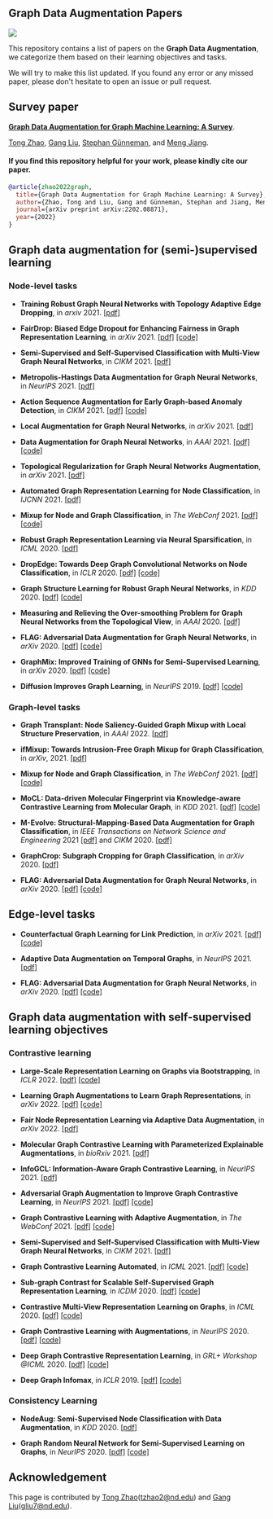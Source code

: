 ## Graph Data Augmentation Papers

![](https://img.shields.io/badge/PRs-Welcome-green)

This repository contains a list of papers on the **Graph Data Augmentation**, we categorize them based on their learning objectives and tasks.

We will try to make this list updated. If you found any error or any missed paper, please don't hesitate to open an issue or pull request.

## Survey paper

[**Graph Data Augmentation for Graph Machine Learning: A Survey**](https://arxiv.org/pdf/2202.08871.pdf). 

[Tong Zhao](https://tzhao.io/), [Gang Liu](https://scholar.google.com/citations?hl=en&user=zdF3vTYAAAAJ), [Stephan Günneman](https://www.in.tum.de/daml/team/guennemann/), and [Meng Jiang](http://www.meng-jiang.com/).

#### If you find this repository helpful for your work, please kindly cite our paper.

```bibtex
@article{zhao2022graph,
  title={Graph Data Augmentation for Graph Machine Learning: A Survey},
  author={Zhao, Tong and Liu, Gang and Günneman, Stephan and Jiang, Meng},
  journal={arXiv preprint arXiv:2202.08871},
  year={2022}
}
```

## Graph data augmentation for (semi-)supervised learning

### Node-level tasks

* **Training Robust Graph Neural Networks with Topology Adaptive Edge Dropping**, in *arxiv* 2021. [\[pdf\]](https://arxiv.org/pdf/2106.02892.pdf)

* **FairDrop: Biased Edge Dropout for Enhancing Fairness in Graph Representation Learning**, in *arXiv* 2021. [\[pdf\]](https://arxiv.org/pdf/2104.14210.pdf) [\[code\]](https://github.com/ispamm/FairDrop)

* **Semi-Supervised and Self-Supervised Classification with Multi-View Graph Neural Networks**, in *CIKM* 2021. [\[pdf\]](https://dl.acm.org/doi/pdf/10.1145/3459637.3482477)

* **Metropolis-Hastings Data Augmentation for Graph Neural Networks**, in *NeurIPS* 2021. [\[pdf\]](https://proceedings.neurips.cc/paper/2021/file/9e7ba617ad9e69b39bd0c29335b79629-Paper.pdf)

* **Action Sequence Augmentation for Early Graph-based Anomaly Detection**, in *CIKM* 2021. [\[pdf\]](https://arxiv.org/pdf/2010.10016.pdf) [\[code\]](https://github.com/DM2-ND/Eland)

* **Local Augmentation for Graph Neural Networks**, in *arXiv* 2021. [\[pdf\]](https://arxiv.org/pdf/2109.03856.pdf)

* **Data Augmentation for Graph Neural Networks**, in *AAAI* 2021. [\[pdf\]](https://www.aaai.org/AAAI21Papers/AAAI-10012.ZhaoT.pdf) [\[code\]](https://github.com/zhao-tong/GAug)

* **Topological Regularization for Graph Neural Networks Augmentation**, in *arXiv* 2021. [\[pdf\]](https://arxiv.org/pdf/2104.02478.pdf)

* **Automated Graph Representation Learning for Node Classification**, in *IJCNN* 2021. [\[pdf\]](https://ieeexplore.ieee.org/document/9533811)

* **Mixup for Node and Graph Classification**, in *The WebConf* 2021. [\[pdf\]](https://wangywust.github.io/Paper/2021mix.pdf)  [\[code\]](https://github.com/vanoracai/MixupForGraph)

* **Robust Graph Representation Learning via Neural Sparsification**, in *ICML* 2020. [\[pdf\]](http://proceedings.mlr.press/v119/zheng20d/zheng20d.pdf)

* **DropEdge: Towards Deep Graph Convolutional Networks on Node Classification**, in *ICLR* 2020. [\[pdf\]](https://openreview.net/pdf?id=Hkx1qkrKPr) [\[code\]](https://github.com/DropEdge/DropEdge)

* **Graph Structure Learning for Robust Graph Neural Networks**, in *KDD* 2020. [\[pdf\]](https://arxiv.org/pdf/2005.10203.pdf) [\[code\]](https://github.com/ChandlerBang/Pro-GNN)

* **Measuring and Relieving the Over-smoothing Problem for Graph Neural Networks from the Topological View**, in *AAAI* 2020. [\[pdf\]](https://arxiv.org/pdf/1909.03211.pdf)

* **FLAG: Adversarial Data Augmentation for Graph Neural Networks**, in *arXiv* 2020. [\[pdf\]](https://arxiv.org/pdf/2010.09891.pdf) [\[code\]](https://github.com/devnkong/FLAG)

* **GraphMix: Improved Training of GNNs for Semi-Supervised Learning**, in *arXiv* 2020. [\[pdf\]](https://arxiv.org/pdf/1909.11715.pdf) [\[code\]](https://github.com/vikasverma1077/GraphMix)

* **Diffusion Improves Graph Learning**, in *NeurIPS* 2019. [\[pdf\]](https://proceedings.neurips.cc/paper/2019/file/23c894276a2c5a16470e6a31f4618d73-Paper.pdf) [\[code\]](https://github.com/klicperajo/gdc)

### Graph-level tasks

* **Graph Transplant: Node Saliency-Guided Graph Mixup with Local Structure Preservation**, in *AAAI* 2022. [\[pdf\]](https://wangywust.github.io/Paper/2021mix.pdf)

* **ifMixup: Towards Intrusion-Free Graph Mixup for Graph Classification**, in *arXiv*, 2021. [\[pdf\]](https://arxiv.org/pdf/2110.09344.pdf)

* **Mixup for Node and Graph Classification**, in *The WebConf* 2021. [\[pdf\]](https://wangywust.github.io/Paper/2021mix.pdf)  [\[code\]](https://github.com/vanoracai/MixupForGraph)

* **MoCL: Data-driven Molecular Fingerprint via Knowledge-aware Contrastive Learning from Molecular Graph**, in *KDD* 2021. [\[pdf\]](https://dl.acm.org/doi/pdf/10.1145/3447548.3467186)  [\[code\]](https://github.com/illidanlab/MoCL-DK)

* **M-Evolve: Structural-Mapping-Based Data Augmentation for Graph Classification**, in *IEEE Transactions on Network Science and Engineering* 2021 [\[pdf\]](https://arxiv.org/pdf/2007.05700.pdf) and *CIKM* 2020. [\[pdf\]](https://dl.acm.org/doi/pdf/10.1145/3340531.3412086)

<!-- * **Data Augmentation for Graph Classification**, in *CIKM* 2020. [\[pdf\]](https://dl.acm.org/doi/pdf/10.1145/3340531.3412086) -->

* **GraphCrop: Subgraph Cropping for Graph Classification**, in *arXiv* 2020. [\[pdf\]](https://arxiv.org/pdf/2009.10564.pdf)

* **FLAG: Adversarial Data Augmentation for Graph Neural Networks**, in *arXiv* 2020. [\[pdf\]](https://arxiv.org/pdf/2010.09891.pdf) [\[code\]](https://github.com/devnkong/FLAG)

## Edge-level tasks

* **Counterfactual Graph Learning for Link Prediction**, in *arXiv* 2021. [\[pdf\]](https://arxiv.org/pdf/2106.02172.pdf) [\[code\]](https://github.com/DM2-ND/CFLP)

* **Adaptive Data Augmentation on Temporal Graphs**, in *NeurIPS* 2021. [\[pdf\]](https://proceedings.neurips.cc/paper/2021/file/0b0b0994d12ad343511adfbfc364256e-Paper.pdf)

* **FLAG: Adversarial Data Augmentation for Graph Neural Networks**, in *arXiv* 2020. [\[pdf\]](https://arxiv.org/pdf/2010.09891.pdf) [\[code\]](https://github.com/devnkong/FLAG)

## Graph data augmentation with self-supervised learning objectives

### Contrastive learning

* **Large-Scale Representation Learning on Graphs via Bootstrapping**, in *ICLR* 2022. [\[pdf\]](https://arxiv.org/pdf/2102.06514.pdf) [\[code\]](https://github.com/Namkyeong/BGRL_Pytorch)

* **Learning Graph Augmentations to Learn Graph Representations**, in *arXiv* 2022. [\[pdf\]](https://arxiv.org/pdf/2201.09830.pdf) [\[code\]](https://github.com/kavehhassani/lg2ar)

* **Fair Node Representation Learning via Adaptive Data Augmentation**, in *arXiv* 2022. [\[pdf\]](https://arxiv.org/pdf/2201.08549.pdf)

* **Molecular Graph Contrastive Learning with Parameterized Explainable Augmentations**, in *bioRxiv* 2021. [\[pdf\]](https://www.biorxiv.org/content/10.1101/2021.12.03.471150v1.full.pdf)

* **InfoGCL: Information-Aware Graph Contrastive Learning**, in *NeurIPS* 2021. [\[pdf\]](https://proceedings.neurips.cc/paper/2021/file/ff1e68e74c6b16a1a7b5d958b95e120c-Paper.pdf)

* **Adversarial Graph Augmentation to Improve Graph Contrastive Learning**, in *NeurIPS* 2021. [\[pdf\]](https://proceedings.neurips.cc/paper/2021/file/854f1fb6f65734d9e49f708d6cd84ad6-Paper.pdf) [\[code\]](https://github.com/susheels/adgcl)

* **Graph Contrastive Learning with Adaptive Augmentation**, in *The WebConf* 2021. [\[pdf\]](https://arxiv.org/pdf/2010.14945.pdf) [\[code\]](https://github.com/CRIPAC-DIG/GCA)

* **Semi-Supervised and Self-Supervised Classification with Multi-View Graph Neural Networks**, in *CIKM* 2021. [\[pdf\]](https://dl.acm.org/doi/pdf/10.1145/3459637.3482477)

* **Graph Contrastive Learning Automated**, in *ICML* 2021. [\[pdf\]](https://arxiv.org/pdf/2106.07594.pdf) [\[code\]](https://github.com/Shen-Lab/GraphCL_Automated)

* **Sub-graph Contrast for Scalable Self-Supervised Graph Representation Learning**, in *ICDM* 2020. [\[pdf\]](https://ieeexplore.ieee.org/stamp/stamp.jsp?arnumber=9338425) [\[code\]](https://github.com/yzjiao/Subg-Con)

* **Contrastive Multi-View Representation Learning on Graphs**, in *ICML* 2020. [\[pdf\]](https://arxiv.org/pdf/2006.05582.pdf) [\[code\]](https://github.com/kavehhassani/mvgrl)

* **Graph Contrastive Learning with Augmentations**, in *NeurIPS* 2020. [\[pdf\]](https://proceedings.neurips.cc/paper/2020/file/3fe230348e9a12c13120749e3f9fa4cd-Paper.pdf) [\[code\]](https://github.com/Shen-Lab/GraphCL)

* **Deep Graph Contrastive Representation Learning**, in *GRL+ Workshop @ICML* 2020. [\[pdf\]](https://arxiv.org/pdf/2006.04131.pdf) [\[code\]](https://github.com/CRIPAC-DIG/GRACE)

* **Deep Graph Infomax**, in *ICLR* 2019. [\[pdf\]](https://arxiv.org/pdf/1809.10341.pdf) [\[code\]](https://github.com/PetarV-/DGI)

### Consistency Learning

* **NodeAug: Semi-Supervised Node Classification with Data Augmentation**, in *KDD* 2020. [\[pdf\]](https://dl.acm.org/doi/pdf/10.1145/3394486.3403063)

* **Graph Random Neural Network for Semi-Supervised Learning on Graphs**, in *NeurIPS* 2020. [\[pdf\]](https://proceedings.neurips.cc/paper/2020/file/fb4c835feb0a65cc39739320d7a51c02-Paper.pdf) [\[code\]](https://github.com/THUDM/GRAND)

## Acknowledgement

This page is contributed by [Tong Zhao](https://tzhao.io/)(tzhao2@nd.edu) and [Gang Liu](https://scholar.google.com/citations?hl=en&user=zdF3vTYAAAAJ)(gliu7@nd.edu).
